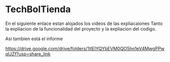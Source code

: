 # TechBolTienda

En el siguiente enlace estan alojados los videos de las expliacaiones
Tanto la expliacion de la funcionalidad del proyecto y la expliacion del codigo.

Asi tambien está el informe


https://drive.google.com/drive/folders/1tlElYQYbEVM0QO5hn1eV4MwgPPwqIJZf?usp=share_link



